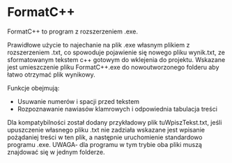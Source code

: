 # FormatC++

FormatC++ to program z rozszerzeniem .exe.

Prawidłowe użycie to najechanie na plik .exe własnym plikiem z rozszerzeniem .txt, co spowoduje pojawienie się nowego pliku wynik.txt, ze sformatowanym tekstem c++ gotowym do wklejenia do projektu. Wskazane jest umieszczenie pliku FormatC++.exe do nowoutworzonego folderu aby łatwo otrzymać plik wynikowy.

Funkcje obejmują:
- Usuwanie numerów i spacji przed tekstem
- Rozpoznawanie nawiasów klamrowych i odpowiednia tabulacja treści

Dla kompatybilności został dodany przykładowy plik tuWpiszTekst.txt, jeśli upuszczenie własnego pliku .txt nie zadziała wskazane jest wpisanie pożądaniej treści w ten plik, a następnie uruchomienie standardowo programu .exe.
UWAGA- dla programu w tym trybie oba pliki muszą znajdować się w jednym folderze.
